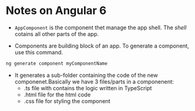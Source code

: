 # Notes on Angular 6

- `AppComponent` is the component thet manage the app shell. The _shell_ cotains all other parts of the app.

- Components are building block of an app. To generate a component, use this command.
```bash
ng generate component myComponentName
```

- It generates a sub-folder containing the code of the new componenet.Basically we have 3 files/parts in a componenent:
  - .ts file with contains the logic written in TypeScript
  - .html file for the html code
  - .css file for styling the component

